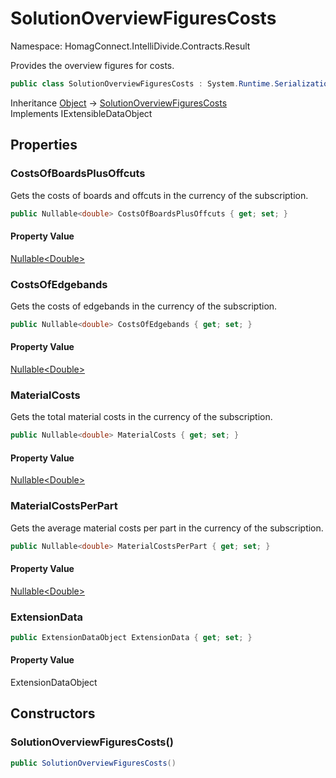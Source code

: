 # SolutionOverviewFiguresCosts

Namespace: HomagConnect.IntelliDivide.Contracts.Result

Provides the overview figures for costs.

```csharp
public class SolutionOverviewFiguresCosts : System.Runtime.Serialization.IExtensibleDataObject
```

Inheritance [Object](https://docs.microsoft.com/en-us/dotnet/api/system.object) → [SolutionOverviewFiguresCosts](./homagconnect.intellidivide.contracts.result.solutionoverviewfigurescosts.md)<br>
Implements IExtensibleDataObject

## Properties

### **CostsOfBoardsPlusOffcuts**

Gets the costs of boards and offcuts in the currency of the subscription.

```csharp
public Nullable<double> CostsOfBoardsPlusOffcuts { get; set; }
```

#### Property Value

[Nullable&lt;Double&gt;](https://docs.microsoft.com/en-us/dotnet/api/system.nullable-1)<br>

### **CostsOfEdgebands**

Gets the costs of edgebands in the currency of the subscription.

```csharp
public Nullable<double> CostsOfEdgebands { get; set; }
```

#### Property Value

[Nullable&lt;Double&gt;](https://docs.microsoft.com/en-us/dotnet/api/system.nullable-1)<br>

### **MaterialCosts**

Gets the total material costs in the currency of the subscription.

```csharp
public Nullable<double> MaterialCosts { get; set; }
```

#### Property Value

[Nullable&lt;Double&gt;](https://docs.microsoft.com/en-us/dotnet/api/system.nullable-1)<br>

### **MaterialCostsPerPart**

Gets the average material costs per part in the currency of the subscription.

```csharp
public Nullable<double> MaterialCostsPerPart { get; set; }
```

#### Property Value

[Nullable&lt;Double&gt;](https://docs.microsoft.com/en-us/dotnet/api/system.nullable-1)<br>

### **ExtensionData**

```csharp
public ExtensionDataObject ExtensionData { get; set; }
```

#### Property Value

ExtensionDataObject<br>

## Constructors

### **SolutionOverviewFiguresCosts()**

```csharp
public SolutionOverviewFiguresCosts()
```
